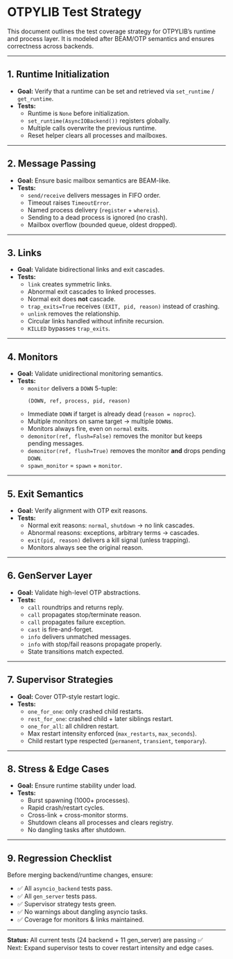 # OTPYLIB Test Strategy

This document outlines the test coverage strategy for OTPYLIB’s runtime and process layer.
It is modeled after BEAM/OTP semantics and ensures correctness across backends.

---

## 1. Runtime Initialization

- **Goal:** Verify that a runtime can be set and retrieved via `set_runtime` / `get_runtime`.
- **Tests:**
  - Runtime is `None` before initialization.
  - `set_runtime(AsyncIOBackend())` registers globally.
  - Multiple calls overwrite the previous runtime.
  - Reset helper clears all processes and mailboxes.

---

## 2. Message Passing

- **Goal:** Ensure basic mailbox semantics are BEAM-like.
- **Tests:**
  - `send/receive` delivers messages in FIFO order.
  - Timeout raises `TimeoutError`.
  - Named process delivery (`register` + `whereis`).
  - Sending to a dead process is ignored (no crash).
  - Mailbox overflow (bounded queue, oldest dropped).

---

## 3. Links

- **Goal:** Validate bidirectional links and exit cascades.
- **Tests:**
  - `link` creates symmetric links.
  - Abnormal exit cascades to linked processes.
  - Normal exit does **not** cascade.
  - `trap_exits=True` receives `(EXIT, pid, reason)` instead of crashing.
  - `unlink` removes the relationship.
  - Circular links handled without infinite recursion.
  - `KILLED` bypasses `trap_exits`.

---

## 4. Monitors

- **Goal:** Validate unidirectional monitoring semantics.
- **Tests:**
  - `monitor` delivers a `DOWN` 5-tuple:
    ```
    (DOWN, ref, process, pid, reason)
    ```
  - Immediate `DOWN` if target is already dead (`reason = noproc`).
  - Multiple monitors on same target → multiple `DOWN`s.
  - Monitors always fire, even on `normal` exits.
  - `demonitor(ref, flush=False)` removes the monitor but keeps pending messages.
  - `demonitor(ref, flush=True)` removes the monitor **and** drops pending `DOWN`.
  - `spawn_monitor` = `spawn` + `monitor`.

---

## 5. Exit Semantics

- **Goal:** Verify alignment with OTP exit reasons.
- **Tests:**
  - Normal exit reasons: `normal`, `shutdown` → no link cascades.
  - Abnormal reasons: exceptions, arbitrary terms → cascades.
  - `exit(pid, reason)` delivers a kill signal (unless trapping).
  - Monitors always see the original reason.

---

## 6. GenServer Layer

- **Goal:** Validate high-level OTP abstractions.
- **Tests:**
  - `call` roundtrips and returns reply.
  - `call` propagates stop/terminate reason.
  - `call` propagates failure exception.
  - `cast` is fire-and-forget.
  - `info` delivers unmatched messages.
  - `info` with stop/fail reasons propagate properly.
  - State transitions match expected.

---

## 7. Supervisor Strategies

- **Goal:** Cover OTP-style restart logic.
- **Tests:**
  - `one_for_one`: only crashed child restarts.
  - `rest_for_one`: crashed child + later siblings restart.
  - `one_for_all`: all children restart.
  - Max restart intensity enforced (`max_restarts`, `max_seconds`).
  - Child restart type respected (`permanent`, `transient`, `temporary`).

---

## 8. Stress & Edge Cases

- **Goal:** Ensure runtime stability under load.
- **Tests:**
  - Burst spawning (1000+ processes).
  - Rapid crash/restart cycles.
  - Cross-link + cross-monitor storms.
  - Shutdown cleans all processes and clears registry.
  - No dangling tasks after shutdown.

---

## 9. Regression Checklist

Before merging backend/runtime changes, ensure:

- ✅ All `asyncio_backend` tests pass.  
- ✅ All `gen_server` tests pass.  
- ✅ Supervisor strategy tests green.  
- ✅ No warnings about dangling asyncio tasks.  
- ✅ Coverage for monitors & links maintained.

---

**Status:** All current tests (24 backend + 11 gen_server) are passing ✅  
Next: Expand supervisor tests to cover restart intensity and edge cases.
